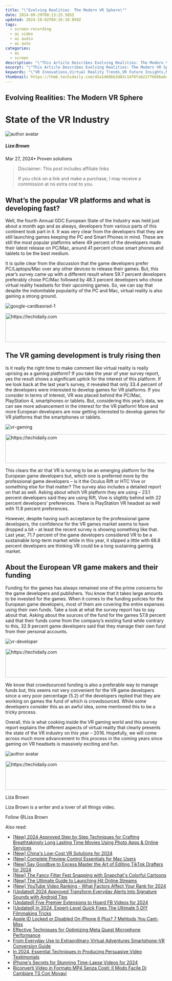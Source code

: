 ```yaml
---
title: "\"Evolving Realities  The Modern VR Sphere\""
date: 2024-09-29T08:13:25.505Z
updated: 2024-10-02T04:16:10.050Z
tags: 
  - screen-recording
  - ai video
  - ai audio
  - ai auto
categories: 
  - ai
  - screen
description: "\"This Article Describes Evolving Realities: The Modern VR Sphere\""
excerpt: "\"This Article Describes Evolving Realities: The Modern VR Sphere\""
keywords: "\"VR Innovations,Virtual Reality Trends,VR Future Insights,Modern VR Worlds,Tech VR Evolution,Realities Virtual Growth,Next-Gen VR Sphere\""
thumbnail: https://thmb.techidaily.com/45a1460bb3d83c14f6fab217fbb0ba6456c10cd4af0bd545fe595145134aa150.jpg
---
```


## Evolving Realities: The Modern VR Sphere

# State of the VR Industry

![author avatar](https://lh5.googleusercontent.com/-AIMmjowaFs4/AAAAAAAAAAI/AAAAAAAAABc/Y5UmwDaI7HU/s250-c-k/photo.jpg)

##### Liza Brown

 Mar 27, 2024• Proven solutions

>  Disclaimer: This post includes affiliate links
>
>  If you click on a link and make a purchase, I may receive a commission at no extra cost to you.
>

## What’s the popular VR platforms and what is developing fast?

 Well, the fourth Annual GDC European State of the Industry was held just about a month ago and as always, developers from various parts of this continent took part in it. It was very clear from the developers that they are still launching games keeping the PC and Smart Phones in mind. These are still the most popular platforms where 49 percent of the developers made their latest release on PC/Mac, around 41 percent chose smart phones and tablets to be the best medium.

 It is quite clear from the discussion that the game developers prefer PC/Laptops/Mac over any other devices to release their games. But, this year’s survey came up with a different result where 59.7 percent developers preferably chose PC/Mac followed by 48.3 percent developers who chose virtual reality headsets for their upcoming games. So, we can say that despite the indomitable popularity of the PC and Mac, virtual reality is also gaining a strong ground.

![google-cardbaorad-1]( https://images.wondershare.com/filmora/resource/google-cardbaorad-1.jpg
 )

<!-- affiliate ads begin -->
<a href="https://appsumo.8odi.net/c/5597632/2087395/7443" target="_top" id="2087395">
  <img src="//a.impactradius-go.com/display-ad/7443-2087395" border="0" alt="https://techidaily.com" width="728" height="90"/>
</a>
<img height="0" width="0" src="https://appsumo.8odi.net/i/5597632/2087395/7443" style="position:absolute;visibility:hidden;" border="0" />
<!-- affiliate ads end -->

## The VR gaming development is truly rising then

 Is it really the right time to make comment like virtual reality is really uprising as a gaming platform? If you take the year of year survey report, yes the result shows a significant uptick for the interest of this platform. If we look back at the last year’s survey, it revealed that only 33.4 percent of the developers were interested to develop games for VR platforms. If you consider in terms of interest, VR was placed behind the PC/Mac, PlayStation 4, smartphones or tablets. But, considering this year’s data, we can see more advancement in the interest for the VR platform! More and more European developers are now getting interested to develop games for VR platforms that the smartphones or tablets.

![vr-gaming ](https://images.wondershare.com/filmora/resource/vr-gaming1.jpg )

<!-- affiliate ads begin -->
<a href="https://bluettius.sjv.io/c/5597632/2139123/17108" target="_top" id="2139123">
  <img src="//a.impactradius-go.com/display-ad/17108-2139123" border="0" alt="https://techidaily.com" width="728" height="90"/>
</a>
<img height="0" width="0" src="https://bluettius.sjv.io/i/5597632/2139123/17108" style="position:absolute;visibility:hidden;" border="0" />
<!-- affiliate ads end -->

 This clears the air that VR is turning to be an emerging platform for the European game developers but, which one is preferred more by the professional game developers – is it the Oculus Rift or HTC Vive or something else for that matter? The survey also includes a detailed report on that as well. Asking about which VR platform they are using – 23.1 percent developers said they are using Rift, Vive is slightly behind with 22 percent developers’ preferences. There is PlayStation VR headset as well with 11.8 percent preferences.

 However, despite having such acceptance by the professional game developers, the confidence for the VR games market seems to have dropped a bit – at least the recent survey is showing something like that. Last year, 71.7 percent of the game developers considered VR to be a sustainable long-term market while in this year, it slipped a little with 68.8 percent developers are thinking VR could be a long sustaining gaming market.

## About the European VR game makers and their funding

 Funding for the games has always remained one of the prime concerns for the game developers and publishers. You know that it takes large amounts to be invested for the games. When it comes to the funding policies for the European game developers, most of them are covering the entire expenses using their own funds. Take a look at what the survey report has to say about that. Asking about the sources of the fund for the games 57.8 percent said that their funds come from the company’s existing fund while contrary to this, 32.9 percent game developers said that they manage their own fund from their personal accounts.

![ vr-developer](https://images.wondershare.com/filmora/resource/vr-developer.jpg )

<!-- affiliate ads begin -->
<a href="https://aligracehair.sjv.io/c/5597632/1886019/19272" target="_top" id="1886019">
  <img src="//a.impactradius-go.com/display-ad/19272-1886019" border="0" alt="https://techidaily.com" width="728" height="90"/>
</a>
<img height="0" width="0" src="https://aligracehair.sjv.io/i/5597632/1886019/19272" style="position:absolute;visibility:hidden;" border="0" />
<!-- affiliate ads end -->

 We know that crowdsourced funding is also a preferable way to manage funds but, this seems not very convenient for the VR game developers since a very poor percentage (5.2) of the developers replied that they are working on games the fund of which is crowdsourced. While some developers consider this as an awful idea, some mentioned this to be a tricky process.

 Overall, this is what cooking inside the VR gaming world and this survey report explains the different aspects of virtual reality that clearly presents the state of the VR industry on this year – 2016\. Hopefully, we will come across much more advancement to this process in the coming years since gaming on VR headsets is massively exciting and fun.

![author avatar](https://lh5.googleusercontent.com/-AIMmjowaFs4/AAAAAAAAAAI/AAAAAAAAABc/Y5UmwDaI7HU/s250-c-k/photo.jpg)

<!-- affiliate ads begin -->
<a href="https://aligracehair.sjv.io/c/5597632/1997680/19272" target="_top" id="1997680">
  <img src="//a.impactradius-go.com/display-ad/19272-1997680" border="0" alt="https://techidaily.com" width="728" height="90"/>
</a>
<img height="0" width="0" src="https://aligracehair.sjv.io/i/5597632/1997680/19272" style="position:absolute;visibility:hidden;" border="0" />
<!-- affiliate ads end -->

Liza Brown

Liza Brown is a writer and a lover of all things video.

Follow @Liza Brown


<ins class="adsbygoogle"
     style="display:block"
     data-ad-format="autorelaxed"
     data-ad-client="ca-pub-7571918770474297"
     data-ad-slot="1223367746"></ins>



<ins class="adsbygoogle"
     style="display:block"
     data-ad-client="ca-pub-7571918770474297"
     data-ad-slot="8358498916"
     data-ad-format="auto"
     data-full-width-responsive="true"></ins>


<span class="atpl-alsoreadstyle">Also read:</span>
<div><ul>
<li><a href="https://fox-direct.techidaily.com/new-2024-approved-step-by-step-techniques-for-crafting-breathtakingly-long-lasting-time-movies-using-photo-apps-and-online-services/"><u>[New] 2024 Approved Step by Step Techniques for Crafting Breathtakingly Long Lasting Time Movies Using Photo Apps & Online Services</u></a></li>
<li><a href="https://fox-direct.techidaily.com/new-chinas-low-cost-vr-solutions-for-2024/"><u>[New] China's Low-Cost VR Solutions for 2024</u></a></li>
<li><a href="https://extra-lessons.techidaily.com/new-complete-preview-control-essentials-for-mac-users/"><u>[New] Complete Preview Control Essentials for Mac Users</u></a></li>
<li><a href="https://fox-direct.techidaily.com/new-say-goodbye-to-excess-master-the-art-of-editing-tiktok-drafters-for-2024/"><u>[New] Say Goodbye to Excess Master the Art of Editing TikTok Drafters for 2024</u></a></li>
<li><a href="https://some-skills.techidaily.com/new-the-fancy-filter-fest-snapping-with-snapchats-colorful-cartoons/"><u>[New] The Fancy Filter Fest Snapping with Snapchat's Colorful Cartoons</u></a></li>
<li><a href="https://fox-direct.techidaily.com/new-the-ultimate-guide-to-launching-hit-online-streams/"><u>[New] The Ultimate Guide to Launching Hit Online Streams</u></a></li>
<li><a href="https://youtube-data.techidaily.com/outube-video-ranking-what-factors-affect-your-rank-for-2024/"><u>[New] YouTube Video Ranking - What Factors Affect Your Rank for 2024</u></a></li>
<li><a href="https://fox-info.techidaily.com/updated-2024-approved-transform-everyday-alerts-into-signature-sounds-with-android-tips/"><u>[Updated] 2024 Approved Transform Everyday Alerts Into Signature Sounds with Android Tips</u></a></li>
<li><a href="https://facebook-video-recording.techidaily.com/updated-five-premier-extensions-to-hoard-fb-videos-for-2024/"><u>[Updated] Five Premier Extensions to Hoard FB Videos for 2024</u></a></li>
<li><a href="https://fox-direct.techidaily.com/updated-in-2024-expert-level-quick-fixes-the-ultimate-5-diy-filmmaking-tricks/"><u>[Updated] In 2024, Expert-Level Quick Fixes The Ultimate 5 DIY Filmmaking Tricks</u></a></li>
<li><a href="https://apple-account.techidaily.com/apple-id-locked-or-disabled-on-iphone-6-plus-7-mehtods-you-cant-miss-by-drfone-ios/"><u>Apple ID Locked or Disabled On iPhone 6 Plus? 7 Mehtods You Cant-Miss</u></a></li>
<li><a href="https://tech-recovery.techidaily.com/effective-techniques-for-optimizing-meta-quest-microphone-performance/"><u>Effective Techniques for Optimizing Meta Quest Microphone Performance</u></a></li>
<li><a href="https://fox-direct.techidaily.com/from-everyday-use-to-extraordinary-virtual-adventures-smartphone-vr-conversion-guide/"><u>From Everyday Use to Extraordinary Virtual Adventures Smartphone-VR Conversion Guide</u></a></li>
<li><a href="https://fox-direct.techidaily.com/in-2024-essential-techniques-in-producing-persuasive-video-testimonials/"><u>In 2024, Essential Techniques in Producing Persuasive Video Testimonials</u></a></li>
<li><a href="https://screen-mirroring-recording.techidaily.com/iphones-secrets-for-stunning-time-lapse-videos-for-2024/"><u>IPhone's Secrets for Stunning Time-Lapse Videos for 2024</u></a></li>
<li><a href="https://some-guidance.techidaily.com/riconverti-video-in-formato-mp4-senza-costi-il-modo-facile-di-cambiare-ts-con-movavi/"><u>Riconverti Video in Formato MP4 Senza Costi: Il Modo Facile Di Cambiare TS Con Movavi</u></a></li>
</ul></div>

